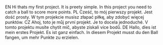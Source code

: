 EN Hi thats my first project. It is preety simple. In this project you need to catch a ball to score more points.
PL Cześć, to mój pierwszy projekt. Jest dość prosty. W tym projekcie musisz złapać piłkę, aby zdobyć więcej punktów.
CZ Ahoj, toto je můj první projekt. Je to docela jednoduché. V tomto projektu musíte chytit míč, abyste získali více bodů.
DE Hallo, dies ist mein erstes Projekt. Es ist ganz einfach. In diesem Projekt musst du den Ball fangen, um mehr Punkte zu erzielen.

